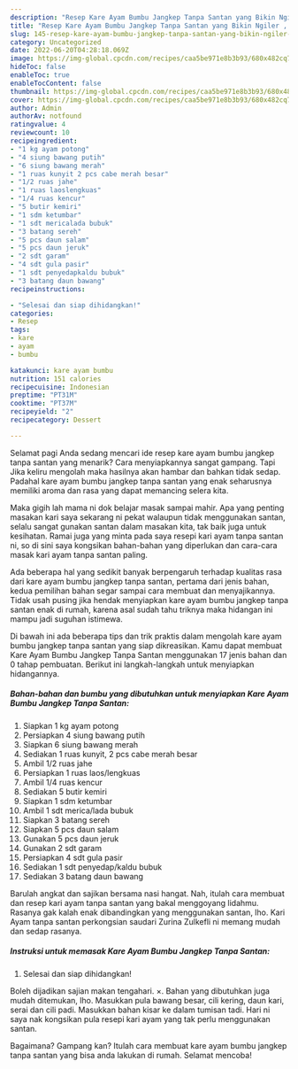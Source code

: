 ```yaml
---
description: "Resep Kare Ayam Bumbu Jangkep Tanpa Santan yang Bikin Ngiler , Menggugah Selera"
title: "Resep Kare Ayam Bumbu Jangkep Tanpa Santan yang Bikin Ngiler , Menggugah Selera"
slug: 145-resep-kare-ayam-bumbu-jangkep-tanpa-santan-yang-bikin-ngiler-menggugah-selera
category: Uncategorized
date: 2022-06-20T04:28:18.069Z
image: https://img-global.cpcdn.com/recipes/caa5be971e8b3b93/680x482cq70/kare-ayam-bumbu-jangkep-tanpa-santan-foto-resep-utama.jpg
hideToc: false
enableToc: true
enableTocContent: false
thumbnail: https://img-global.cpcdn.com/recipes/caa5be971e8b3b93/680x482cq70/kare-ayam-bumbu-jangkep-tanpa-santan-foto-resep-utama.jpg
cover: https://img-global.cpcdn.com/recipes/caa5be971e8b3b93/680x482cq70/kare-ayam-bumbu-jangkep-tanpa-santan-foto-resep-utama.jpg
author: Admin
authorAv: notfound
ratingvalue: 4
reviewcount: 10
recipeingredient:
- "1 kg ayam potong"
- "4 siung bawang putih"
- "6 siung bawang merah"
- "1 ruas kunyit 2 pcs cabe merah besar"
- "1/2 ruas jahe"
- "1 ruas laoslengkuas"
- "1/4 ruas kencur"
- "5 butir kemiri"
- "1 sdm ketumbar"
- "1 sdt mericalada bubuk"
- "3 batang sereh"
- "5 pcs daun salam"
- "5 pcs daun jeruk"
- "2 sdt garam"
- "4 sdt gula pasir"
- "1 sdt penyedapkaldu bubuk"
- "3 batang daun bawang"
recipeinstructions:

- "Selesai dan siap dihidangkan!"
categories:
- Resep
tags:
- kare
- ayam
- bumbu

katakunci: kare ayam bumbu 
nutrition: 151 calories
recipecuisine: Indonesian
preptime: "PT31M"
cooktime: "PT37M"
recipeyield: "2"
recipecategory: Dessert

---
```



Selamat pagi Anda sedang mencari ide resep kare ayam bumbu jangkep tanpa santan yang menarik? Cara menyiapkannya sangat gampang. Tapi Jika keliru mengolah maka hasilnya akan hambar dan bahkan tidak sedap. Padahal kare ayam bumbu jangkep tanpa santan yang enak seharusnya memiliki aroma dan rasa yang dapat memancing selera kita.


Maka gigih lah mama ni dok belajar masak sampai mahir. Apa yang penting masakan kari saya sekarang ni pekat walaupun tidak menggunakan santan, selalu sangat gunakan santan dalam masakan kita, tak baik juga untuk kesihatan. Ramai juga yang minta pada saya resepi kari ayam tanpa santan ni, so di sini saya kongsikan bahan-bahan yang diperlukan dan cara-cara masak kari ayam tanpa santan paling.

Ada beberapa hal yang sedikit banyak berpengaruh terhadap kualitas rasa dari kare ayam bumbu jangkep tanpa santan, pertama dari jenis bahan, kedua pemilihan bahan segar sampai cara membuat dan menyajikannya. Tidak usah pusing jika hendak menyiapkan kare ayam bumbu jangkep tanpa santan enak di rumah, karena asal sudah tahu triknya maka hidangan ini mampu jadi suguhan istimewa.


Di bawah ini ada beberapa tips dan trik praktis dalam mengolah kare ayam bumbu jangkep tanpa santan yang siap dikreasikan. Kamu dapat membuat Kare Ayam Bumbu Jangkep Tanpa Santan menggunakan 17 jenis bahan dan 0 tahap pembuatan. Berikut ini langkah-langkah untuk menyiapkan hidangannya.

<!--inarticleads1-->

##### Bahan-bahan dan bumbu yang dibutuhkan untuk menyiapkan Kare Ayam Bumbu Jangkep Tanpa Santan:

1. Siapkan 1 kg ayam potong
1. Persiapkan 4 siung bawang putih
1. Siapkan 6 siung bawang merah
1. Sediakan 1 ruas kunyit, 2 pcs cabe merah besar
1. Ambil 1/2 ruas jahe
1. Persiapkan 1 ruas laos/lengkuas
1. Ambil 1/4 ruas kencur
1. Sediakan 5 butir kemiri
1. Siapkan 1 sdm ketumbar
1. Ambil 1 sdt merica/lada bubuk
1. Siapkan 3 batang sereh
1. Siapkan 5 pcs daun salam
1. Gunakan 5 pcs daun jeruk
1. Gunakan 2 sdt garam
1. Persiapkan 4 sdt gula pasir
1. Sediakan 1 sdt penyedap/kaldu bubuk
1. Sediakan 3 batang daun bawang


Barulah angkat dan sajikan bersama nasi hangat. Nah, itulah cara membuat dan resep kari ayam tanpa santan yang bakal menggoyang lidahmu. Rasanya gak kalah enak dibandingkan yang menggunakan santan, lho. Kari Ayam tanpa santan perkongsian saudari Zurina Zulkefli ni memang mudah dan sedap rasanya. 

<!--inarticleads2-->

##### Instruksi untuk memasak Kare Ayam Bumbu Jangkep Tanpa Santan:


1. Selesai dan siap dihidangkan!

Boleh dijadikan sajian makan tengahari. ×. Bahan yang dibutuhkan juga mudah ditemukan, lho. Masukkan pula bawang besar, cili kering, daun kari, serai dan cili padi. Masukkan bahan kisar ke dalam tumisan tadi. Hari ni saya nak kongsikan pula resepi kari ayam yang tak perlu menggunakan santan. 

Bagaimana? Gampang kan? Itulah cara membuat kare ayam bumbu jangkep tanpa santan yang bisa anda lakukan di rumah. Selamat mencoba!
